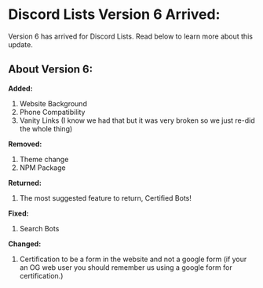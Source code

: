 # Discord Lists Version 6 Arrived:

Version 6 has arrived for Discord Lists. Read below to learn more about this update.

## About Version 6:
**Added:**

1. Website Background
2. Phone Compatibility
3. Vanity Links (I know we had that but it was very broken so we just re-did the whole thing)

**Removed:**

1. Theme change
2. NPM Package

**Returned:**

1. The most suggested feature to return, Certified Bots!

**Fixed:**

1. Search Bots

**Changed:**

1. Certification to be a form in the website and not a google form (if your an OG web user you should remember us using a google form for certification.)